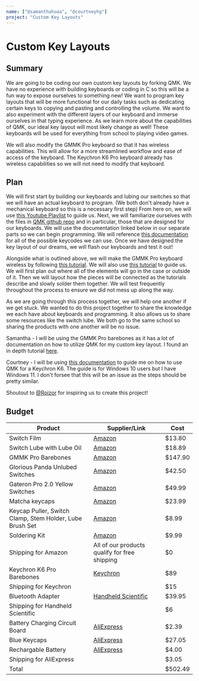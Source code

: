 ```yaml
---
name: ["@samanthahuaa", "@courtneyhg"]
project: "Custom Key Layouts"
---
```


# Custom Key Layouts

## Summary

We are going to be coding our own custom key layouts by forking QMK. We have no experience with building keyboards or coding in C so this will be a fun way to expose ourselves to something new! We want to program key layouts that will be more functional for our daily tasks such as dedicating certain keys to copying and pasting and controlling the volume. We want to also experiment with the different layers of our keyboard and immerse ourselves in that typing experience. As we learn more about the capabilities of QMK, our ideal key layout will most likely change as well! These keyboards will be used for everything from school to playing video games.

We will also modify the GMMK Pro keyboard so that it has wireless capabilities. This will allow for a more streamlined workflow and ease of access of the keyboard. The Keychron K6 Pro keyboard already has wireless capabilities so we will not need to modify that keyboard.

## Plan

We will first start by building our keyboards and lubing our switches so that we will have an actual keyboard to program. (We both don't already have a mechanical keyboard so this is a necessary first step) From here on, we will use [this Youtube Playlist](https://www.youtube.com/playlist?list=PLYEUsdlqPD2a3kzQgnF98Prj-4IzZJGYG) to guide us. Next, we will familiarize ourselves with the files in [QMK github repo](https://github.com/qmk/qmk_firmware) and in particular, those that are designed for our keyboards. We will use the documentation linked below in our separate parts so we can begin programming. We will reference [this documentation](https://docs.qmk.fm/#/keycodes) for all of the possible keycodes we can use. Once we have designed the key layout of our dreams, we will flash our keyboards and test it out!

Alongside what is outlined above, we will make the GMMK Pro keyboard wireless by following [this tutorial](https://hightech-lowlife.github.io/projects/004_wireless_keyboard/004_wireless_keyboard). We will also use [this tutorial](https://www.ivanyu.ca/blog/2014/2/2/wireless-das-keyboard-modification) to guide us. We will first plan out where all of the elements will go in the case or outside of it. Then we will layout how the pieces will be connected as the tutorials describe and slowly solder them together. We will test frequently throughout the process to ensure we did not mess up along the way. 

As we are going through this process together, we will help one another if we get stuck. We wanted to do this project together to share the knowledge we each have about keyboards and programming. It also allows us to share some resources like the switch lube. We both go to the same school so sharing the products with one another will be no issue.

Samantha - I will be using the GMMK Pro barebones as it has a lot of documentation on how to utilize QMK for my custom key layout. I found an in depth tutorial [here](https://www.gloriousgaming.com/blogs/news/step-by-step-guide-to-configuring-your-gmmk-pro-using-qmk#:~:text=The%20GMMK%20PRO%20also%20utilizes,be%20compatible%20with%20Glorious%20Core.).

Courtney - I will be using [this documentation](https://github.com/CanUnesi/QMK-on-K6) to guide me on how to use QMK for a Keychron K6. The guide is for Windows 10 users but I have Windows 11. I don't forsee that this will be an issue as the steps should be pretty similar.

Shoutout to [@Roizor](https://github.com/hackclub/winter/blob/main/Roizor.md) for inspiring us to create this project!

## Budget

| Product         | Supplier/Link                         | Cost   |
| --------------- | ------------------------------------- | ------ |
| Switch Film | [Amazon](https://www.amazon.com/Switch-Cherry-Gateron-Mechanical-Keyboard/dp/B09BCXCCVS/ref=sr_1_5?keywords=switch%2Bfilms&qid=1672287887&sprefix=switch%2Bfilm%2Caps%2C84&sr=8-5&th=1) | $13.80 |
| Switch Lube with Lube Oil| [Amazon](https://www.amazon.com/Keyboard-Switches-Grease-Gateron-Mechanical/dp/B09JYWC7BM/ref=sr_1_8?crid=3TX3K603026KX&keywords=Krytox%2B205g0&qid=1672288300&sprefix=krytox%2B205g0%2Caps%2C102&sr=8-8&th=1) | $18.89 |
| GMMK Pro Barebones | [Amazon](https://www.amazon.com/Glorious-Modular-Mechanical-Keyboard-Pro/dp/B09966HJT6?th=1) | $147.90 |
| Glorious Panda Unlubed Switches | [Amazon](https://www.amazon.com/Glorious-Panda-Switch-UNLUBED-GLO-SWT-HPANDA/dp/B08DJXYGY8?th=1) | $42.50 |
| Gateron Pro 2.0 Yellow Switches | [Amazon](https://www.amazon.com/Pre-lubed-Switches-Mechanical-Keyboard-Switches/dp/B0BH1BXBF5/ref=sr_1_4?crid=14HO6NWHU6SCW&keywords=gateron%2Bg%2Bpro%2Byellow&qid=1675298099&s=electronics&sprefix=gateron%2Bg%2Bpro%2B%2Celectronics%2C87&sr=1-4&th=1) | $49.99 |
| Matcha keycaps | [Amazon](https://www.amazon.com/keycaps-Double-Profile-Mechanical-Keyboard/dp/B09NRK5B3L/ref=sr_1_3?crid=S3V3U794HLMQ&keywords=oem%2Bprofile%2Bkeycaps%2B65%25&qid=1673753266&s=electronics&sprefix=oem%2Bprofile%2Bkeycaps%2B65%25%2Celectronics%2C101&sr=1-3&th=1) | $23.99 |
| Keycap Puller, Switch Clamp, Stem Holder, Lube Brush Set | [Amazon](https://www.amazon.com/SAVITA-Mechanical-Keyboard-Including-Pen-Easy/dp/B09J7XQ9CT/ref=sr_1_5?keywords=keycap%2Bpuller%2Band%2Bswitch%2Bpuller&qid=1675047833&sprefix=keycap%2Bpuller%2B%2Caps%2C86&sr=8-5&th=1) | $8.99 |
| Soldering Kit | [Amazon](https://www.amazon.com/Soldering-Kit-Temperature-Desoldering-Electronics/dp/B07XKZVG8Z/ref=sr_1_9?keywords=soldering+kit&qid=1675296481&sr=8-9) | $9.99 |
| Shipping for Amazon | All of our products qualify for free shipping | $0 |
| Keychron K6 Pro Barebones | [Keychron](https://www.keychron.com/products/keychron-k6-pro-qmk-via-wireless-custom-mechanical-keyboard?variant=40119467802713) | $89 |
| Shipping for Keychron |  | $15 |
| Bluetooth Adapter | [Handheld Scientific](http://handheldsci.com/kb/) | $39.95 |
| Shipping for Handheld Scientific |  | $6 |
| Battery Charging Circuit Board | [AliExpress](https://www.aliexpress.us/item/3256801187950590.html?spm=a2g0o.productlist.0.0.5a3576a4JXtj7l&algo_pvid=686d729f-e1b9-42d4-9f35-9a1fd3cd6ced&algo_exp_id=686d729f-e1b9-42d4-9f35-9a1fd3cd6ced-22&pdp_ext_f=%7B%22sku_id%22%3A%2212000015851249830%22%7D&gatewayAdapt=glo2usa4itemAdapt&_randl_shipto=US) | $2.39 |
| Blue Keycaps | [AliExpress](https://www.aliexpress.us/item/3256803930199160.html?spm=a2g0o.productlist.main.57.53d418echPqhKN&algo_pvid=1824c31f-b81d-414d-853f-92f8feea106d&algo_exp_id=1824c31f-b81d-414d-853f-92f8feea106d-28&pdp_ext_f=%7B%22sku_id%22%3A%2212000028092548592%22%7D&pdp_npi=2%40dis%21USD%2135.59%2127.05%21%21%21%21%21%40212272e216752935988081340d0685%2112000028092548592%21sea&curPageLogUid=3lsrcL5r0KMG) | $27.05 |
| Rechargable Battery | [AliExpress](https://www.aliexpress.us/item/3256804705600013.html?spm=a2g0o.productlist.main.3.928f54f32Dp7uh&algo_pvid=5a4765ee-e1d3-49ac-a316-d651ce279b04&algo_exp_id=5a4765ee-e1d3-49ac-a316-d651ce279b04-1&pdp_ext_f=%7B%22sku_id%22%3A%2212000030914508361%22%7D&pdp_npi=2%40dis%21USD%219.86%216.9%21%21%21%21%21%40211bf49716752952667391003d06eb%2112000030914508361%21sea&curPageLogUid=sbZQEkv739uq) | $4.00 |
| Shipping for AliExpress |  | $3.05 |
| Total |  | $502.49 |
